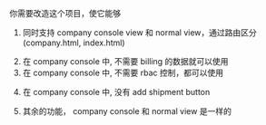 你需要改造这个项目，使它能够

<!-- 两个 entry 引入同一个 js bundle -->

1. 同时支持 company console view 和 normal view，通过路由区分 (company.html, index.html)

<!-- isCompany =  window.location.path.startsWith('/company.html') -->
<!-- or 标识用途的 props -->
<!-- index router or company router -->

2. 在 company console 中, 不需要 billing 的数据就可以使用
3. 在 company console 中, 不需要 rbac 控制，都可以使用
<!--
rbac 支持设置 disabled, 忽视权限控制
<RBACProvider disabled={isCompany}>
每个组件内都可能用了 useFeatureCode，和写一个新的 hook 批量替换，加一层新逻辑？proxy function return true
-->

4. 在 company console 中, 没有 add shipment button

5. 其余的功能， company console 和 normal view 是一样的

<!-- 打包两个 bundle 分别对应两个 entry, shipments 只是 UI -->
